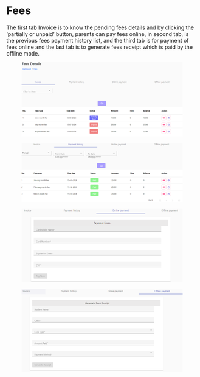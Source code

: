 # Fees

The first tab Invoice is to know the pending fees details and by clicking the ‘partially or unpaid’ button, parents can pay fees online, in second tab, is the previous fees payment history list, and the third tab is for payment of fees online and the last tab is to generate fees receipt which is paid by the offline mode.

<figure><img src=".gitbook/assets/f1.png" alt=""><figcaption></figcaption></figure>

<figure><img src=".gitbook/assets/f2.png" alt=""><figcaption></figcaption></figure>

<figure><img src=".gitbook/assets/f3.png" alt=""><figcaption></figcaption></figure>

<figure><img src=".gitbook/assets/f4.png" alt=""><figcaption></figcaption></figure>

